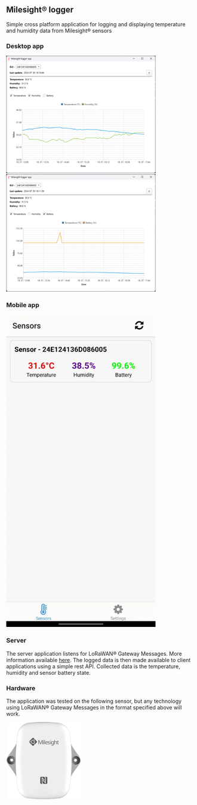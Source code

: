 ## Milesight® logger

Simple cross platform application for logging and displaying temperature and humidity data from Milesight® sensors 

### Desktop app
<div align="left">
	<img src="/assets/app1.png" width="400px"/>
	<img src="/assets/app2.png" width="400px"/>
</div>

### Mobile app
<img src="/assets/mobile_preview.gif" width="400px"/>

### Server
The server application listens for LoRaWAN® Gateway Messages. More information available [here](https://docs.loriot.io/space/NMS/6032911/Gateway+Message). 
The logged data is then made available to client applications using a simple rest API. Collected data is the temperature, humidity and sensor battery state.


### Hardware
The application was tested on the following sensor, but any technology using LoRaWAN® Gateway Messages in the format specified above will work.

<a href="https://www.milesight.com/iot/product/lorawan-sensor/em300-th"><img src="/assets/sensor.png" width="200px"></a>
